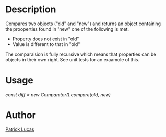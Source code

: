 # Description
Compares two objects ("old" and "new") and returns an object containing the prooperties found in "new" one of the following is met.

- Property does not exist in "old"
- Value is different to that in "old"

The comparaision is fully recursive which means that properties can be objects in their own right. See unit tests for an exaamole of this.

# Usage
*const diff = new Comparator().compare(old, new)*

# Author
[Patrick Lucas](patrick.lucas@opencastsoftware.com)
